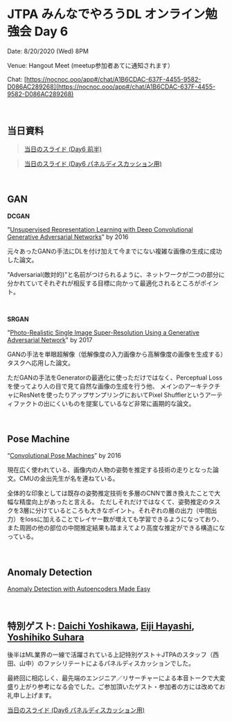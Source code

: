 # JTPA みんなでやろうDL オンライン勉強会 Day 6

Date: 8/20/2020 (Wed) 8PM

Venue: Hangout Meet (meetup参加者あてに通知されます）

Chat: [https://nocnoc.ooo/app#/chat/A1B6CDAC-637F-4455-9582-D086AC289268](https://nocnoc.ooo/app#/chat/A1B6CDAC-637F-4455-9582-D086AC289268)

<br>

## 当日資料

> [当日のスライド (Day6 前半)](https://docs.google.com/presentation/d/1GWjZRoPcZN15aQacPMnmXTN-gkZdfmISbboIKgxuhDs/edit?usp=sharing)

> [当日のスライド (Day6 パネルディスカッション用)](https://docs.google.com/presentation/d/1rx0nUcL5VbwJe_wnKiB4YUmJriybo5x-oWLt1vBQQNA/edit?usp=sharing)


<br>
  
## GAN

__DCGAN__

"[Unsupervised Representation Learning with Deep Convolutional Generative Adversarial Networks](https://arxiv.org/pdf/1511.06434.pdf)” by 2016

元々あったGANの手法にDLを付け加えて今までにない複雑な画像の生成に成功した論文。

"Adversarial(敵対的)"と名前がつけられるように、ネットワークが二つの部分に分かれていてそれぞれが相反する目標に向かって最適化されるところがポイント。

<BR>

__SRGAN__

"[Photo-Realistic Single Image Super-Resolution Using a Generative Adversarial Network](https://arxiv.org/abs/1609.04802)" by 2017

GANの手法を単眼超解像（低解像度の入力画像から高解像度の画像を生成する）タスクへ応用した論文。

ただGANの手法をGeneratorの最適化に使っただけではなく、Perceptual Lossを使ってより人の目で見て自然な画像の生成を行う他、
メインのアーキテクチャにResNetを使ったりアップサンプリングにおいてPixel Shufflerというアーティファクトの出にくいものを提案しているなど非常に画期的な論文。

<BR>

## Pose Machine

“[Convolutional Pose Machines](https://arxiv.org/pdf/1602.00134.pdf)” by 2016

現在広く使われている、画像内の人物の姿勢を推定する技術の走りとなった論文。CMUの金出先生が名を連ねている。

全体的な印象としては既存の姿勢推定技術を多層のCNNで置き換えたことで大幅な精度向上があったと言える。
ただしそれだけではなくて、姿勢推定のタスクを3層に分けているところも大きなポイント。それぞれの層の出力（中間出力）をlossに加えることでレイヤー数が増えても学習できるようになっており、また周囲の他の部位の中間推定結果も踏まえてより高度な推定ができる構造になっている。

<BR>

## Anomaly Detection

[Anomaly Detection with Autoencoders Made Easy](https://towardsdatascience.com/anomaly-detection-with-autoencoder-b4cdce4866a6)


<BR>
  
## 特別ゲスト: [Daichi Yoshikawa](https://www.linkedin.com/in/daichi-yoshikawa-profile/), [Eiji Hayashi](http://eiji.hayashi.io/), [Yoshihiko Suhara](https://yoshi-suhara.com/) 

後半はML業界の一線で活躍されている上記特別ゲスト＋JTPAのスタッフ（西田、山中）のファシリテートによるパネルディスカッションでした。

最終回に相応しく、最先端のエンジニア／リサーチャーによる本音トークで大変盛り上がり参考になる会でした。ご参加頂いたゲスト・参加者の方には改めてお礼申し上げます。

[当日のスライド (Day6 パネルディスカッション用)](https://docs.google.com/presentation/d/1rx0nUcL5VbwJe_wnKiB4YUmJriybo5x-oWLt1vBQQNA/edit?usp=sharing)



